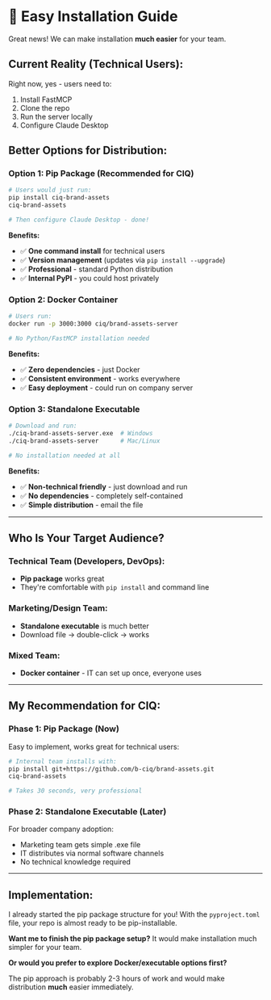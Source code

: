 # 🎯 Easy Installation Guide

Great news! We can make installation **much easier** for your team.

## **Current Reality (Technical Users):**

Right now, yes - users need to:
1. Install FastMCP
2. Clone the repo  
3. Run the server locally
4. Configure Claude Desktop

## **Better Options for Distribution:**

### **Option 1: Pip Package (Recommended for CIQ)**
```bash
# Users would just run:
pip install ciq-brand-assets
ciq-brand-assets

# Then configure Claude Desktop - done!
```

**Benefits:**
- ✅ **One command install** for technical users
- ✅ **Version management** (updates via `pip install --upgrade`)
- ✅ **Professional** - standard Python distribution
- ✅ **Internal PyPI** - you could host privately

### **Option 2: Docker Container**
```bash
# Users run:
docker run -p 3000:3000 ciq/brand-assets-server

# No Python/FastMCP installation needed
```

**Benefits:**
- ✅ **Zero dependencies** - just Docker
- ✅ **Consistent environment** - works everywhere
- ✅ **Easy deployment** - could run on company server

### **Option 3: Standalone Executable**
```bash
# Download and run:
./ciq-brand-assets-server.exe  # Windows
./ciq-brand-assets-server      # Mac/Linux

# No installation needed at all
```

**Benefits:**  
- ✅ **Non-technical friendly** - just download and run
- ✅ **No dependencies** - completely self-contained
- ✅ **Simple distribution** - email the file

---

## **Who Is Your Target Audience?**

### **Technical Team (Developers, DevOps):**
- **Pip package** works great
- They're comfortable with `pip install` and command line

### **Marketing/Design Team:**
- **Standalone executable** is much better
- Download file → double-click → works

### **Mixed Team:**
- **Docker container** - IT can set up once, everyone uses

---

## **My Recommendation for CIQ:**

### **Phase 1: Pip Package (Now)**
Easy to implement, works great for technical users:

```bash
# Internal team installs with:
pip install git+https://github.com/b-ciq/brand-assets.git
ciq-brand-assets

# Takes 30 seconds, very professional
```

### **Phase 2: Standalone Executable (Later)**
For broader company adoption:
- Marketing team gets simple .exe file
- IT distributes via normal software channels
- No technical knowledge required

---

## **Implementation:**

I already started the pip package structure for you! With the `pyproject.toml` file, your repo is almost ready to be pip-installable.

**Want me to finish the pip package setup?** It would make installation much simpler for your team.

**Or would you prefer to explore Docker/executable options first?**

The pip approach is probably 2-3 hours of work and would make distribution **much** easier immediately.
